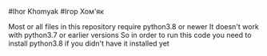 #Ihor Khomyak
#Ігор Хом'як

Most or all files in this repository require python3.8 or newer
It doesn't work with python3.7 or earlier versions
So in order to run this code you need to install python3.8 if you didn't have it installed yet

